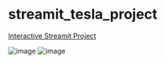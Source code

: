 # streamit_tesla_project

[Interactive Streamit Project](https://streamitteslaproject-cv6tnge82hewwmf6cttecw.streamlit.app/)

![image](https://github.com/wangtuguahhh/streamit_tesla_project/assets/130683390/3832108e-385e-4af7-999e-7b07d5360a98)
![image](https://github.com/wangtuguahhh/streamit_tesla_project/assets/130683390/1146592d-229d-424b-a303-fac6b65f54d4)






